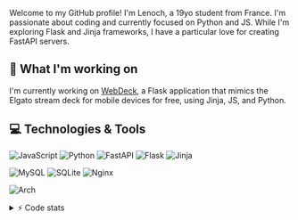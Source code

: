 Welcome to my GitHub profile! I'm Lenoch, a 19yo student from France. I'm passionate about coding and currently focused on Python and JS. While I'm exploring Flask and Jinja frameworks, I have a particular love for creating FastAPI servers.

## 🔭 What I'm working on

I'm currently working on [WebDeck](https://github.com/Lenochxd/WebDeck), a Flask application that mimics the Elgato stream deck for mobile devices for free, using Jinja, JS, and Python.

## 💻 Technologies & Tools

![JavaScript](https://img.shields.io/badge/javascript-%23323330.svg?style=for-the-badge&logo=javascript&logoColor=%23F7DF1E)
![Python](https://img.shields.io/badge/python-3670A0?style=for-the-badge&logo=python&logoColor=ffdd54)
![FastAPI](https://img.shields.io/badge/FastAPI-005571?style=for-the-badge&logo=fastapi)
![Flask](https://img.shields.io/badge/flask-%23000.svg?style=for-the-badge&logo=flask&logoColor=white)
![Jinja](https://img.shields.io/badge/jinja-white.svg?style=for-the-badge&logo=jinja&logoColor=black)

![MySQL](https://img.shields.io/badge/mysql-4479A1.svg?style=for-the-badge&logo=mysql&logoColor=white)
![SQLite](https://img.shields.io/badge/sqlite-%2307405e.svg?style=for-the-badge&logo=sqlite&logoColor=white)
![Nginx](https://img.shields.io/badge/nginx-%23009639.svg?style=for-the-badge&logo=nginx&logoColor=white)

![Arch](https://img.shields.io/badge/Arch%20Linux-1793D1?logo=arch-linux&logoColor=fff&style=for-the-badge)


<details>
  <summary>⚡ Code stats</summary>

  <!-- https://github.com/anuraghazra/github-readme-stats -->
  <img align="center" src="https://github-readme-stats.vercel.app/api?username=Lenochxd&show_icons=true&show=reviews,prs_merged,prs_merged_percentage&theme=tokyonight" />
  <img align="center" src="https://github-readme-stats.vercel.app/api/top-langs/?username=Lenochxd&layout=compact&langs_count=10&theme=tokyonight" />
  <!-- https://github.com/ryo-ma/github-profile-trophy -->
  <img align="center" src="https://github-profile-trophy.vercel.app/?username=Lenochxd&theme=tokyonight" />
</details>
